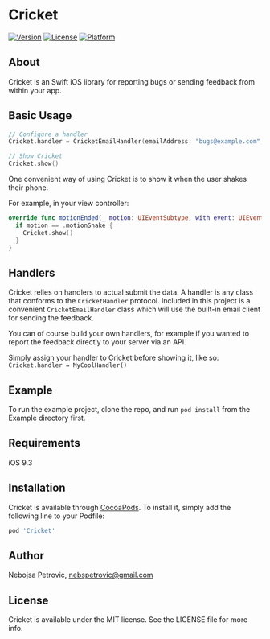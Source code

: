 # Cricket

[![Version](https://img.shields.io/cocoapods/v/Cricket.svg?style=flat)](http://cocoapods.org/pods/Cricket)
[![License](https://img.shields.io/cocoapods/l/Cricket.svg?style=flat)](http://cocoapods.org/pods/Cricket)
[![Platform](https://img.shields.io/cocoapods/p/Cricket.svg?style=flat)](http://cocoapods.org/pods/Cricket)

## About

Cricket is an Swift iOS library for reporting bugs or sending feedback from within your app.

## Basic Usage

```swift
// Configure a handler
Cricket.handler = CricketEmailHandler(emailAddress: "bugs@example.com", subjectPrefix: "[iOS]", defaultSubject: "Cricket bug report")

// Show Cricket
Cricket.show()
```

One convenient way of using Cricket is to show it when the user shakes their phone.

For example, in your view controller:

```swift
override func motionEnded(_ motion: UIEventSubtype, with event: UIEvent?) {
  if motion == .motionShake {
    Cricket.show()
  }
}
```

## Handlers

Cricket relies on handlers to actual submit the data. A handler is any class that conforms to the `CricketHandler` protocol. Included in this project is a convenient `CricketEmailHandler` class which will use the built-in email client for sending the feedback.

You can of course build your own handlers, for example if you wanted to report the feedback directly to your server via an API.

Simply assign your handler to Cricket before showing it, like so: `Cricket.handler = MyCoolHandler()`

## Example

To run the example project, clone the repo, and run `pod install` from the Example directory first.

## Requirements

iOS 9.3

## Installation

Cricket is available through [CocoaPods](http://cocoapods.org). To install
it, simply add the following line to your Podfile:

```ruby
pod 'Cricket'
```

## Author

Nebojsa Petrovic, nebspetrovic@gmail.com

## License

Cricket is available under the MIT license. See the LICENSE file for more info.
